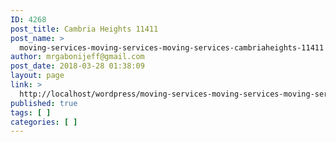 ```yaml
---
ID: 4268
post_title: Cambria Heights 11411
post_name: >
  moving-services-moving-services-moving-services-cambriaheights-11411
author: mrgabonijeff@gmail.com
post_date: 2018-03-28 01:38:09
layout: page
link: >
  http://localhost/wordpress/moving-services-moving-services-moving-services-cambriaheights-11411/
published: true
tags: [ ]
categories: [ ]
---
```

